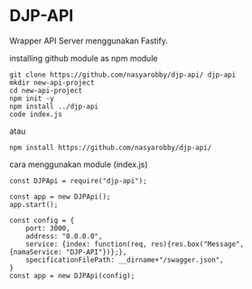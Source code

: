 # DJP-API

Wrapper API Server menggunakan Fastify.

installing github module as npm module
```
git clone https://github.com/nasyarobby/djp-api/ djp-api
mkdir new-api-project
cd new-api-project
npm init -y
npm install ../djp-api
code index.js
```

atau
```
npm install https://github.com/nasyarobby/djp-api/
```

cara menggunakan module (index.js)
```
const DJPApi = require("djp-api");

const app = new DJPApi();
app.start();
```

```
const config = {
    port: 3000,
    address: "0.0.0.0",
    service: {index: function(req, res){res.box("Message", {namaService: "DJP-API"})};},
    specificationFilePath: __dirname+"/swagger.json",
}
const app = new DJPApi(config);
```
